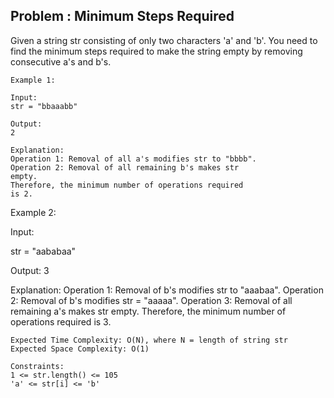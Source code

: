 ## Problem : Minimum Steps Required

Given a string str consisting of only two characters 'a' and 'b'. You need to find the minimum steps required to make the string empty by removing consecutive
a's and b's.

```
Example 1:

Input:
str = "bbaaabb"

Output:
2

Explanation:
Operation 1: Removal of all a's modifies str to "bbbb".
Operation 2: Removal of all remaining b's makes str
empty.
Therefore, the minimum number of operations required
is 2.

```
Example 2:

Input:

str = "aababaa"

Output:
3

Explanation:
Operation 1: Removal of b's modifies str to "aaabaa".
Operation 2: Removal of b's modifies str = "aaaaa".
Operation 3: Removal of all remaining a's makes str 
empty.
Therefore, the minimum number of operations required 
is 3.

```
Expected Time Complexity: O(N), where N = length of string str
Expected Space Complexity: O(1)

```
```
Constraints:
1 <= str.length() <= 105
'a' <= str[i] <= 'b' 

```